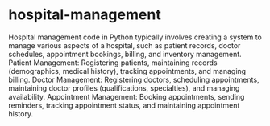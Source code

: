 # hospital-management
Hospital management code in Python typically involves creating a system to manage various aspects of a hospital, such as patient records, doctor schedules, appointment bookings, billing, and inventory management.
Patient Management: Registering patients, maintaining records (demographics, medical history), tracking appointments, and managing billing.
Doctor Management: Registering doctors, scheduling appointments, maintaining doctor profiles (qualifications, specialties), and managing availability.
Appointment Management: Booking appointments, sending reminders, tracking appointment status, and maintaining appointment history.
